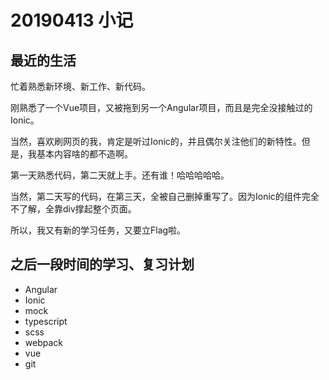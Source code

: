 # 20190413 小记

## 最近的生活

忙着熟悉新环境、新工作、新代码。

刚熟悉了一个Vue项目，又被拖到另一个Angular项目，而且是完全没接触过的Ionic。

当然，喜欢刷网页的我，肯定是听过Ionic的，并且偶尔关注他们的新特性。但是，我基本内容啥的都不造啊。

第一天熟悉代码，第二天就上手。还有谁！哈哈哈哈哈。

当然，第二天写的代码，在第三天，全被自己删掉重写了。因为Ionic的组件完全不了解，全靠div撑起整个页面。

所以，我又有新的学习任务，又要立Flag啦。


## 之后一段时间的学习、复习计划

- Angular
- Ionic
- mock
- typescript
- scss
- webpack
- vue
- git

